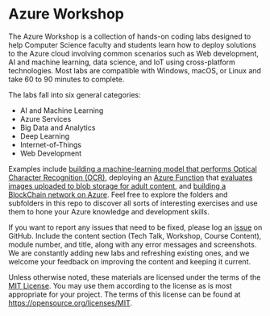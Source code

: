 # Azure Workshop

The Azure Workshop is a collection of hands-on coding labs designed to help Computer Science faculty and students learn how to deploy solutions to the Azure cloud involving common scenarios such as Web development, AI and machine learning, data science, and IoT using cross-platform technologies. Most labs are compatible with Windows, macOS, or Linux and take 60 to 90 minutes to complete.

The labs fall into six general categories:

- AI and Machine Learning
- Azure Services
- Big Data and Analytics
- Deep Learning
- Internet-of-Things
- Web Development

Examples include [building a machine-learning model that performs Optical Character Recognition (OCR)](AI%20and%20Machine%20Learning/Azure%20Machine%20Learning), deploying an [Azure Function](https://azure.microsoft.com/services/functions/) that [evaluates images uploaded to blob storage for adult content](Azure%20Services/Azure%20Functions), and [building a BlockChain network on Azure](Azure%20Services/Blockchain%20on%20Azure). Feel free to explore the folders and subfolders in this repo to discover all sorts of interesting exercises and use them to hone your Azure knowledge and development skills.

If you want to report any issues that need to be fixed, please log an [issue](https://github.com/MSFTImagine/computerscience/issues) on GitHub. Include the content section (Tech Talk, Workshop, Course Content), module number, and title, along with any error messages and screenshots. We are constantly adding new labs and refreshing existing ones, and we welcome your feedback on improving the content and keeping it current.

Unless otherwise noted, these materials are licensed under the terms of the [MIT License](https://opensource.org/licenses/MIT). You may use them according to the license as is most appropriate for your project. The terms of this license can be found at https://opensource.org/licenses/MIT.


